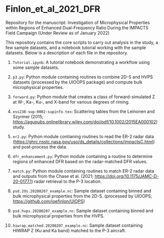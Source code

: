 # Finlon_et_al_2021_DFR
Repository for the manuscript: Investigation of Microphysical Properties within Regions of Enhanced Dual-Frequency Ratio During the IMPACTS Field Campaign (Under Review as of January 2022)

This repository contains the core scripts to carry out analysis in the study, a few sample datasets, and a notebook tutorial working with the sample datasets. Below is a description of each file in the repository.

1. ```Tutorial.ipynb```: A tutorial notebook demonstrating a workflow using some sample datasets.  

2. ```p3.py```: Python module containing routines to combine 2D-S and HVPS datasets (processed by the UIOOPS package) and compute bulk microphysical properties.  

3. ```forward.py```: Python module that creates a class of forward-simulated Z at W-, Ka-, Ku-, and X-band for various degrees of riming.  

4. ```ess238-sup-0002-supinfo.tex```: Scattering tables from the Leinonen and Szyrmer (2015; https://agupubs.onlinelibrary.wiley.com/doi/pdf/10.1002/2015EA000102) study.  

5. ```er2.py```: Python module contianing routines to read the ER-2 radar data (https://ghrc.nsstc.nasa.gov/uso/ds_details/collections/impactsC.html) and post-process the data.  

6. ```dfr_enhancement.py```: Python module containing a routine to determine regions of enhanced DFR based on the radar-matched DFR values.  

7. ```match.py```: Python module containing routines to match ER-2 radar data and outputs from the Chase et al. (2021; https://doi.org/10.1175/JAMC-D-20-0177.1) radar retrieval to the P-3 location.  

8. ```psd.2ds.20200207_example.nc```: Sample dataset containing binned and bulk microphysical properties from the 2D-S. (processed by UIOOPS; https://github.com/joefinlon/UIOPS)  

9. ```psd.hvps.20200207_example.nc```: Sample dataset containing binned and bulk microphysical properties from the HVPS.  

10. ```hiwrap.matched.20200207_example.nc```: Sample dataset containing HIWRAP Z (Ku and Ka band) matched to the P-3 aircraft.